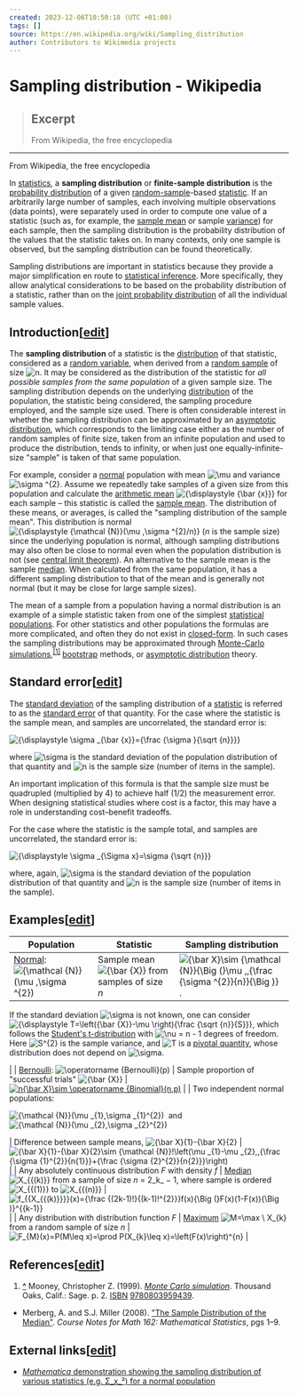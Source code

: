 ```yaml
---
created: 2023-12-06T10:50:18 (UTC +01:00)
tags: []
source: https://en.wikipedia.org/wiki/Sampling_distribution
author: Contributors to Wikimedia projects
---
```


# Sampling distribution - Wikipedia

> ## Excerpt
> From Wikipedia, the free encyclopedia

---
From Wikipedia, the free encyclopedia

In [statistics](https://en.wikipedia.org/wiki/Statistics "Statistics"), a **sampling distribution** or **finite-sample distribution** is the [probability distribution](https://en.wikipedia.org/wiki/Probability_distribution "Probability distribution") of a given [random-sample](https://en.wikipedia.org/wiki/Random_sample "Random sample")\-based [statistic](https://en.wikipedia.org/wiki/Statistic "Statistic"). If an arbitrarily large number of samples, each involving multiple observations (data points), were separately used in order to compute one value of a statistic (such as, for example, the [sample mean](https://en.wikipedia.org/wiki/Sample_mean "Sample mean") or sample [variance](https://en.wikipedia.org/wiki/Variance "Variance")) for each sample, then the sampling distribution is the probability distribution of the values that the statistic takes on. In many contexts, only one sample is observed, but the sampling distribution can be found theoretically.

Sampling distributions are important in statistics because they provide a major simplification en route to [statistical inference](https://en.wikipedia.org/wiki/Statistical_inference "Statistical inference"). More specifically, they allow analytical considerations to be based on the probability distribution of a statistic, rather than on the [joint probability distribution](https://en.wikipedia.org/wiki/Joint_probability_distribution "Joint probability distribution") of all the individual sample values.

## Introduction\[[edit](https://en.wikipedia.org/w/index.php?title=Sampling_distribution&action=edit&section=1 "Edit section: Introduction")\]

The **sampling distribution** of a statistic is the [distribution](https://en.wikipedia.org/wiki/Probability_distribution "Probability distribution") of that statistic, considered as a [random variable](https://en.wikipedia.org/wiki/Random_variable "Random variable"), when derived from a [random sample](https://en.wikipedia.org/wiki/Random_sample "Random sample") of size ![n](https://wikimedia.org/api/rest_v1/media/math/render/svg/a601995d55609f2d9f5e233e36fbe9ea26011b3b). It may be considered as the distribution of the statistic for _all possible samples from the same population_ of a given sample size. The sampling distribution depends on the underlying [distribution](https://en.wikipedia.org/wiki/Probability_distribution "Probability distribution") of the population, the statistic being considered, the sampling procedure employed, and the sample size used. There is often considerable interest in whether the sampling distribution can be approximated by an [asymptotic distribution](https://en.wikipedia.org/wiki/Asymptotic_distribution "Asymptotic distribution"), which corresponds to the limiting case either as the number of random samples of finite size, taken from an infinite population and used to produce the distribution, tends to infinity, or when just one equally-infinite-size "sample" is taken of that same population.

For example, consider a [normal](https://en.wikipedia.org/wiki/Normal_distribution "Normal distribution") population with mean ![\mu ](https://wikimedia.org/api/rest_v1/media/math/render/svg/9fd47b2a39f7a7856952afec1f1db72c67af6161) and variance ![\sigma ^{2}](https://wikimedia.org/api/rest_v1/media/math/render/svg/53a5c55e536acf250c1d3e0f754be5692b843ef5). Assume we repeatedly take samples of a given size from this population and calculate the [arithmetic mean](https://en.wikipedia.org/wiki/Arithmetic_mean "Arithmetic mean") ![{\displaystyle {\bar {x}}}](https://wikimedia.org/api/rest_v1/media/math/render/svg/466e03e1c9533b4dab1b9949dad393883f385d80) for each sample – this statistic is called the [sample mean](https://en.wikipedia.org/wiki/Sample_mean "Sample mean"). The distribution of these means, or averages, is called the "sampling distribution of the sample mean". This distribution is normal ![{\displaystyle {\mathcal {N}}(\mu ,\sigma ^{2}/n)}](https://wikimedia.org/api/rest_v1/media/math/render/svg/69b51b8ea36868b56ed5c4d9f01536320e1a62dd) (_n_ is the sample size) since the underlying population is normal, although sampling distributions may also often be close to normal even when the population distribution is not (see [central limit theorem](https://en.wikipedia.org/wiki/Central_limit_theorem "Central limit theorem")). An alternative to the sample mean is the sample [median](https://en.wikipedia.org/wiki/Median "Median"). When calculated from the same population, it has a different sampling distribution to that of the mean and is generally not normal (but it may be close for large sample sizes).

The mean of a sample from a population having a normal distribution is an example of a simple statistic taken from one of the simplest [statistical populations](https://en.wikipedia.org/wiki/Statistical_population "Statistical population"). For other statistics and other populations the formulas are more complicated, and often they do not exist in [closed-form](https://en.wikipedia.org/wiki/Closed-form_expression "Closed-form expression"). In such cases the sampling distributions may be approximated through [Monte-Carlo simulations](https://en.wikipedia.org/wiki/Monte-Carlo_simulation "Monte-Carlo simulation"),<sup id="cite_ref-1"><a href="https://en.wikipedia.org/wiki/Sampling_distribution#cite_note-1">[1]</a></sup> [bootstrap](https://en.wikipedia.org/wiki/Bootstrapping_(statistics) "Bootstrapping (statistics)") methods, or [asymptotic distribution](https://en.wikipedia.org/wiki/Asymptotic_distribution "Asymptotic distribution") theory.

## Standard error\[[edit](https://en.wikipedia.org/w/index.php?title=Sampling_distribution&action=edit&section=2 "Edit section: Standard error")\]

The [standard deviation](https://en.wikipedia.org/wiki/Standard_deviation "Standard deviation") of the sampling distribution of a [statistic](https://en.wikipedia.org/wiki/Statistic "Statistic") is referred to as the [standard error](https://en.wikipedia.org/wiki/Standard_error_(statistics) "Standard error (statistics)") of that quantity. For the case where the statistic is the sample mean, and samples are uncorrelated, the standard error is:

![{\displaystyle \sigma _{\bar {x}}={\frac {\sigma }{\sqrt {n}}}}](https://wikimedia.org/api/rest_v1/media/math/render/svg/b359c1c58d11cc93886a2816b6b1e7cd26088295)

where ![\sigma ](https://wikimedia.org/api/rest_v1/media/math/render/svg/59f59b7c3e6fdb1d0365a494b81fb9a696138c36) is the standard deviation of the population distribution of that quantity and ![n](https://wikimedia.org/api/rest_v1/media/math/render/svg/a601995d55609f2d9f5e233e36fbe9ea26011b3b) is the sample size (number of items in the sample).

An important implication of this formula is that the sample size must be quadrupled (multiplied by 4) to achieve half (1/2) the measurement error. When designing statistical studies where cost is a factor, this may have a role in understanding cost–benefit tradeoffs.

For the case where the statistic is the sample total, and samples are uncorrelated, the standard error is:

![{\displaystyle \sigma _{\Sigma x}=\sigma {\sqrt {n}}}](https://wikimedia.org/api/rest_v1/media/math/render/svg/fbbd76c5fb496739fc18ae7bdbb99ddcba584d28)

where, again, ![\sigma ](https://wikimedia.org/api/rest_v1/media/math/render/svg/59f59b7c3e6fdb1d0365a494b81fb9a696138c36) is the standard deviation of the population distribution of that quantity and ![n](https://wikimedia.org/api/rest_v1/media/math/render/svg/a601995d55609f2d9f5e233e36fbe9ea26011b3b) is the sample size (number of items in the sample).

## Examples\[[edit](https://en.wikipedia.org/w/index.php?title=Sampling_distribution&action=edit&section=3 "Edit section: Examples")\]

| Population | Statistic | Sampling distribution |
| --- | --- | --- |
| [Normal](https://en.wikipedia.org/wiki/Normal_distribution "Normal distribution"): ![{\mathcal {N}}(\mu ,\sigma ^{2})](https://wikimedia.org/api/rest_v1/media/math/render/svg/863304aaa42a945f2f07d79facc3d2eebc845ce7) | Sample mean ![{\bar {X}}](https://wikimedia.org/api/rest_v1/media/math/render/svg/90b968141b314f4de17f5e63f18dcdc126352bac) from samples of size _n_ | ![{\bar  X}\sim {\mathcal  {N}}{\Big (}\mu ,\,{\frac  {\sigma ^{2}}{n}}{\Big )}](https://wikimedia.org/api/rest_v1/media/math/render/svg/87f2567b4584549cd05e656135743966de214ce9).
If the standard deviation ![\sigma ](https://wikimedia.org/api/rest_v1/media/math/render/svg/59f59b7c3e6fdb1d0365a494b81fb9a696138c36) is not known, one can consider ![{\displaystyle T=\left({\bar {X}}-\mu \right){\frac {\sqrt {n}}{S}}}](https://wikimedia.org/api/rest_v1/media/math/render/svg/9302ef4a4e047ebd1a6648e0814ea11d0bce3607), which follows the [Student's t-distribution](https://en.wikipedia.org/wiki/Student%27s_t-distribution "Student's t-distribution") with ![\nu = n - 1](https://wikimedia.org/api/rest_v1/media/math/render/svg/1c0482752c6b429740bcf350965373e6dd62c281) degrees of freedom. Here ![S^{2}](https://wikimedia.org/api/rest_v1/media/math/render/svg/3b6401d5d0155afb1406770d1eb80badce4e08ce) is the sample variance, and ![T](https://wikimedia.org/api/rest_v1/media/math/render/svg/ec7200acd984a1d3a3d7dc455e262fbe54f7f6e0) is a [pivotal quantity](https://en.wikipedia.org/wiki/Pivotal_quantity "Pivotal quantity"), whose distribution does not depend on ![\sigma ](https://wikimedia.org/api/rest_v1/media/math/render/svg/59f59b7c3e6fdb1d0365a494b81fb9a696138c36).

 |
| [Bernoulli](https://en.wikipedia.org/wiki/Bernoulli_distribution "Bernoulli distribution"): ![\operatorname {Bernoulli}(p)](https://wikimedia.org/api/rest_v1/media/math/render/svg/32ea50f1331617a82d49819c279a9eef067236df) | Sample proportion of "successful trials" ![{\bar {X}}](https://wikimedia.org/api/rest_v1/media/math/render/svg/90b968141b314f4de17f5e63f18dcdc126352bac) | [![n{\bar  X}\sim \operatorname {Binomial}(n,p)](https://wikimedia.org/api/rest_v1/media/math/render/svg/5bda2a905afd6ede46e6ad44a64eb9f2aec34f69)](https://en.wikipedia.org/wiki/Binomial_distribution "Binomial distribution") |
| Two independent normal populations:

![{\mathcal  {N}}(\mu _{1},\sigma _{1}^{2})](https://wikimedia.org/api/rest_v1/media/math/render/svg/8795719e9cee4466b3e37386e83a381ac78079cf)  and  ![{\mathcal  {N}}(\mu _{2},\sigma _{2}^{2})](https://wikimedia.org/api/rest_v1/media/math/render/svg/8654bbb082d2f8a7606182c88854698b10bdc50d)

 | Difference between sample means, ![{\bar  X}_{1}-{\bar  X}_{2}](https://wikimedia.org/api/rest_v1/media/math/render/svg/f24479060efba6f60e8e36736b1a7a297f319c4c) | ![{\bar  X}_{1}-{\bar  X}_{2}\sim {\mathcal  {N}}\!\left(\mu _{1}-\mu _{2},\,{\frac  {\sigma _{1}^{2}}{n_{1}}}+{\frac  {\sigma _{2}^{2}}{n_{2}}}\right)](https://wikimedia.org/api/rest_v1/media/math/render/svg/33b47274042ba18e1fb14bcf3ad7d346d0d936ee) |
| Any absolutely continuous distribution _F_ with density _f_ | [Median](https://en.wikipedia.org/wiki/Median "Median") ![X_{{(k)}}](https://wikimedia.org/api/rest_v1/media/math/render/svg/8f97cb491f9e58c6efff98907389ec01e54b4cce) from a sample of size _n_ = 2_k_ − 1, where sample is ordered ![X_{{(1)}}](https://wikimedia.org/api/rest_v1/media/math/render/svg/ef9101fe87cc28d8209e90ef0d385aaa1d5ab1f6) to ![X_{{(n)}}](https://wikimedia.org/api/rest_v1/media/math/render/svg/d5bea77b85c8efd24d773236a3b171228f0dedc9) | ![f_{{X_{{(k)}}}}(x)={\frac  {(2k-1)!}{(k-1)!^{2}}}f(x){\Big (}F(x)(1-F(x)){\Big )}^{{k-1}}](https://wikimedia.org/api/rest_v1/media/math/render/svg/3b69fe4839567783d2e57aa26caa56a9d506ccff) |
| Any distribution with distribution function _F_ | [Maximum](https://en.wikipedia.org/wiki/Maximum "Maximum") ![M=\max \ X_{k}](https://wikimedia.org/api/rest_v1/media/math/render/svg/af1d6c5a1159d4c7b19b5298d9908218ce0dce01) from a random sample of size _n_ | ![F_{M}(x)=P(M\leq x)=\prod P(X_{k}\leq x)=\left(F(x)\right)^{n}](https://wikimedia.org/api/rest_v1/media/math/render/svg/41b1840d5a1c3dc624e0e833b1dcb1a420091681) |

## References\[[edit](https://en.wikipedia.org/w/index.php?title=Sampling_distribution&action=edit&section=4 "Edit section: References")\]

1.  **[^](https://en.wikipedia.org/wiki/Sampling_distribution#cite_ref-1 "Jump up")** Mooney, Christopher Z. (1999). [_Monte Carlo simulation_](https://books.google.com/books?id=xQRgh4z_5acC). Thousand Oaks, Calif.: Sage. p. 2. [ISBN](https://en.wikipedia.org/wiki/ISBN_(identifier) "ISBN (identifier)") [9780803959439](https://en.wikipedia.org/wiki/Special:BookSources/9780803959439 "Special:BookSources/9780803959439").

-   Merberg, A. and S.J. Miller (2008). ["The Sample Distribution of the Median"](https://web.williams.edu/Mathematics/sjmiller/public_html/BrownClasses/162/Handouts/MedianThm04.pdf). _Course Notes for Math 162: Mathematical Statistics_, pgs 1–9.

## External links\[[edit](https://en.wikipedia.org/w/index.php?title=Sampling_distribution&action=edit&section=5 "Edit section: External links")\]

-   [_Mathematica_ demonstration showing the sampling distribution of various statistics (e.g. Σ_x_²) for a normal population](http://demonstrations.wolfram.com/StatisticsAssociatedWithNormalSamples/)
